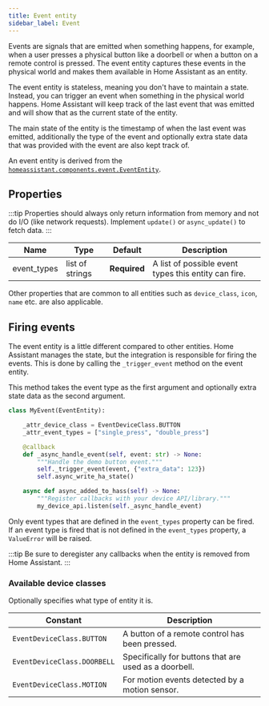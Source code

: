 ```yaml
---
title: Event entity
sidebar_label: Event
---
```


Events are signals that are emitted when something happens, for example, when a user presses a physical button like a doorbell or when a button on a remote control is pressed. The event entity captures these events in the physical world and makes them available in Home Assistant as an entity.

The event entity is stateless, meaning you don't have to maintain a state. Instead, you can trigger an event when something in the physical world happens. Home Assistant will keep track of the last event that was emitted and will show that as the current state of the entity.

The main state of the entity is the timestamp of when the last event was emitted, additionally the type of the event and optionally extra state data that was provided with the event are also kept track of.

An event entity is derived from the  [`homeassistant.components.event.EventEntity`](https://github.com/home-assistant/core/blob/dev/homeassistant/components/event/__init__.py).

## Properties

:::tip
Properties should always only return information from memory and not do I/O (like network requests). Implement `update()` or `async_update()` to fetch data.
:::

| Name        | Type            | Default      | Description                                          |
| ----------- | --------------- | ------------ | ---------------------------------------------------- |
| event_types | list of strings | **Required** | A list of possible event types this entity can fire. |

Other properties that are common to all entities such as `device_class`, `icon`, `name` etc. are also applicable.

## Firing events

The event entity is a little different compared to other entities. Home Assistant manages the state, but the integration
is responsible for firing the events. This is done by calling the `_trigger_event` method on the event entity.

This method takes the event type as the first argument and optionally extra state data as the second argument.

```python
class MyEvent(EventEntity):

    _attr_device_class = EventDeviceClass.BUTTON
    _attr_event_types = ["single_press", "double_press"]

    @callback
    def _async_handle_event(self, event: str) -> None:
        """Handle the demo button event."""
        self._trigger_event(event, {"extra_data": 123})
        self.async_write_ha_state()

    async def async_added_to_hass(self) -> None:
        """Register callbacks with your device API/library."""
        my_device_api.listen(self._async_handle_event)
```

Only event types that are defined in the `event_types` property can be fired. If an event type is fired that is not defined in the `event_types` property, a `ValueError` will be raised.

:::tip
Be sure to deregister any callbacks when the entity is removed from Home Assistant.
:::

### Available device classes

Optionally specifies what type of entity it is.

| Constant                    | Description                                           |
| --------------------------- | ----------------------------------------------------- |
| `EventDeviceClass.BUTTON`   | A button of a remote control has been pressed.        |
| `EventDeviceClass.DOORBELL` | Specifically for buttons that are used as a doorbell. |
| `EventDeviceClass.MOTION`   | For motion events detected by a motion sensor.        |
